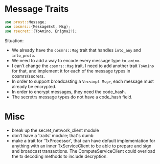 # Message Traits

```rust
use prost::Message;
use cosmrs::{MessageExt, Msg};
use rsecret::{ToAmino, Enigma2?};
```

Situation:

- We already have the `cosmrs::Msg` trait that handles `into_any` and `into_proto`.
- We need to add a way to encode every message type `to_amino`.
- I can't change the `cosmrs::Msg` trait. I need to add another trait `ToAmino` for that, and implement it for each of the message types in cosmrs/secrers.
- In order to support broadcasting a `Vec<impl Msg>`, each message must already be encrypted.
- In order to encrypt messages, they need the code_hash.
- The secretrs message types do not have a code_hash field.

# Misc

- break up the secret_network_client module
- don't have a 'traits' module; that's dumb
- make a trait for 'TxProcessor', that can have default implementation for anything with an inner TxServiceClient to be able to prepare and sign and broadcast transactions. The ComputeServiceClient could overload the tx decoding methods to include decryption.

